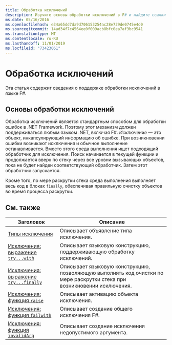 ```yaml
---
title: Обработка исключений
description: Изучите основы обработки исключений в F# и найдите ссылки на выражения и функции обработки исключений.
ms.date: 05/16/2016
ms.openlocfilehash: e34a65dd7da9d706153254ac28e729de0745e4d0
ms.sourcegitcommit: 14ad34f7c4564ee0f009acb8bfc0ea7af3bc9541
ms.translationtype: MT
ms.contentlocale: ru-RU
ms.lasthandoff: 11/01/2019
ms.locfileid: "73423061"
---
```

# <a name="exception-handling"></a>Обработка исключений

Эта статья содержит сведения о поддержке обработки исключений в языке F#.

## <a name="exception-handling-basics"></a>Основы обработки исключений

Обработка исключений является стандартным способом для обработки ошибок в .NET Framework. Поэтому этот механизм должен поддерживаться любым языком .NET, включая F#. *Исключение* — это объект, инкапсулирующий информацию об ошибке. При возникновении ошибки возникают исключения и обычное выполнение останавливается. Вместо этого среда выполнения ищет подходящий обработчик для исключения. Поиск начинается в текущей функции и продолжается вверх по стеку через все уровни вызывающих объектов, пока не будет найден соответствующий обработчик. Затем этот обработчик запускается.

Кроме того, по мере раскрутки стека среда выполнения выполняет весь код в блоках `finally`, обеспечивая правильную очистку объектов во время процесса раскрутки.

## <a name="related-topics"></a>См. также

|Заголовок|Описание|
|-----|-----------|
|[Типы исключения](exception-types.md)|Описывает объявление типа исключения.|
|[Исключения: выражение `try...with`](the-try-with-expression.md)|Описывает языковую конструкцию, поддерживающую обработку исключений.|
|[Исключения: выражение `try...finally`](the-try-finally-expression.md)|Описывает языковую конструкцию, позволяющую выполнять код очистки по мере раскрутки стека при возникновении исключения.|
|[Исключения: функция `raise`](the-raise-Function.md)|Описывает активацию объекта исключения.|
|[Исключения: функция `failwith`](the-failwith-function.md)|Описывает создание общего исключения F#.|
|[Исключения: функция `invalidArg`](the-invalidArg-function.md)|Описывает создание исключения недопустимого аргумента.|
